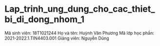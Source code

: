 # Lap_trinh_ung_dung_cho_cac_thiet_bi_di_dong_nhom_1
Mã sinh viên: 18T1021244
Họ và tên: Huỳnh Văn Phương 
Mã lớp học phần: 2021-2022.1.TIN4403.001 
Giảng viên: Nguyễn Dũng
